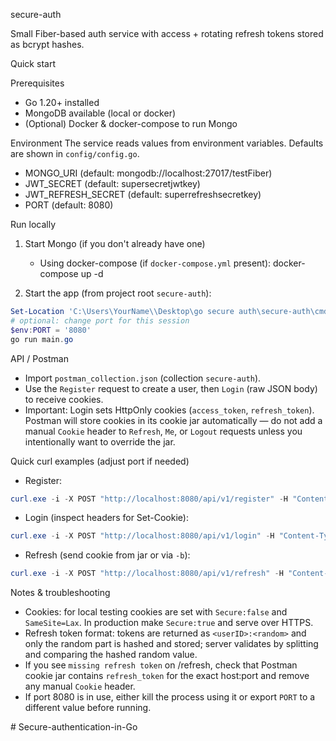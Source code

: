 secure-auth

Small Fiber-based auth service with access + rotating refresh tokens stored as bcrypt hashes.

Quick start

Prerequisites

- Go 1.20+ installed
- MongoDB available (local or docker)
- (Optional) Docker & docker-compose to run Mongo

Environment
The service reads values from environment variables. Defaults are shown in `config/config.go`.

- MONGO_URI (default: mongodb://localhost:27017/testFiber)
- JWT_SECRET (default: supersecretjwtkey)
- JWT_REFRESH_SECRET (default: superrefreshsecretkey)
- PORT (default: 8080)

Run locally

1. Start Mongo (if you don't already have one)

   - Using docker-compose (if `docker-compose.yml` present):
     docker-compose up -d

2. Start the app (from project root `secure-auth`):

```powershell
Set-Location 'C:\Users\YourName\\Desktop\go secure auth\secure-auth\cmd'
# optional: change port for this session
$env:PORT = '8080'
go run main.go
```

API / Postman

- Import `postman_collection.json` (collection `secure-auth`).
- Use the `Register` request to create a user, then `Login` (raw JSON body) to receive cookies.
- Important: Login sets HttpOnly cookies (`access_token`, `refresh_token`). Postman will store cookies in its cookie jar automatically — do not add a manual `Cookie` header to `Refresh`, `Me`, or `Logout` requests unless you intentionally want to override the jar.

Quick curl examples (adjust port if needed)

- Register:

```powershell
curl.exe -i -X POST "http://localhost:8080/api/v1/register" -H "Content-Type: application/json" -d '{"name":"Alice","email":"alice@example.com","password":"Secur3P@ss!"}'
```

- Login (inspect headers for Set-Cookie):

```powershell
curl.exe -i -X POST "http://localhost:8080/api/v1/login" -H "Content-Type: application/json" -d '{"email":"alice@example.com","password":"Secur3P@ss!"}'
```

- Refresh (send cookie from jar or via `-b`):

```powershell
curl.exe -i -X POST "http://localhost:8080/api/v1/refresh" -H "Content-Type: application/json" -b "refresh_token=<value>"
```

Notes & troubleshooting

- Cookies: for local testing cookies are set with `Secure:false` and `SameSite=Lax`. In production make `Secure:true` and serve over HTTPS.
- Refresh token format: tokens are returned as `<userID>:<random>` and only the random part is hashed and stored; server validates by splitting and comparing the hashed random value.
- If you see `missing refresh token` on /refresh, check that Postman cookie jar contains `refresh_token` for the exact host:port and remove any manual `Cookie` header.
- If port 8080 is in use, either kill the process using it or export `PORT` to a different value before running.

#   S e c u r e - a u t h e n t i c a t i o n - i n - G o 
 
 
